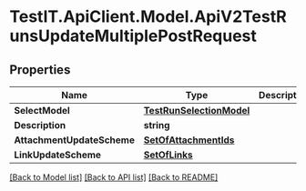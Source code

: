# TestIT.ApiClient.Model.ApiV2TestRunsUpdateMultiplePostRequest

## Properties

Name | Type | Description | Notes
------------ | ------------- | ------------- | -------------
**SelectModel** | [**TestRunSelectionModel**](TestRunSelectionModel.md) |  | 
**Description** | **string** |  | [optional] 
**AttachmentUpdateScheme** | [**SetOfAttachmentIds**](SetOfAttachmentIds.md) |  | 
**LinkUpdateScheme** | [**SetOfLinks**](SetOfLinks.md) |  | 

[[Back to Model list]](../README.md#documentation-for-models) [[Back to API list]](../README.md#documentation-for-api-endpoints) [[Back to README]](../README.md)

